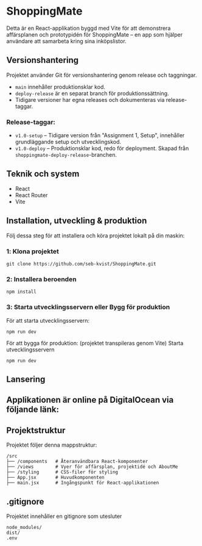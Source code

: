 # ShoppingMate
Detta är en React-applikation byggd med Vite för att demonstrera affärsplanen och prototypidén för ShoppingMate – en app som hjälper användare att samarbeta kring sina inköpslistor.  

## Versionshantering
Projektet använder Git för versionshantering genom release och taggningar.

- `main` innehåller produktionsklar kod.
- `deploy-release` är en separat branch för produktionssättning.
- Tidigare versioner har egna releases och dokumenteras via release-taggar.

### Release-taggar:
- `v1.0-setup` – Tidigare version från "Assignment 1, Setup", innehåller grundläggande setup och utvecklingskod.
- `v1.0-deploy` – Produktionsklar kod, redo för deployment. Skapad från `shoppingmate-deploy-release`-branchen.

## Teknik och system
- React
- React Router
- Vite

## Installation, utveckling & produktion
Följ dessa steg för att installera och köra projektet lokalt på din maskin:

### 1️: Klona projektet  
```
git clone https://github.com/seb-kvist/ShoppingMate.git

```

### 2️: Installera beroenden
```
npm install
```

### 3️: Starta utvecklingsservern eller Bygg för produktion
För att starta utvecklingsservern:
```
npm run dev
```

För att bygga för produktion: (projektet transpileras genom Vite)
Starta utvecklingsservern
```
npm run dev
```

## Lansering
Applikationen är online på DigitalOcean via följande länk:
------------------


## Projektstruktur  
Projektet följer denna mappstruktur:  

```
/src
├── /components   # Återanvändbara React-komponenter
├── /views        # Vyer för affärsplan, projektidé och AboutMe
├── /styling      # CSS-filer för styling
├── App.jsx       # Huvudkomponenten
├── main.jsx      # Ingångspunkt för React-applikationen
```
## .gitignore  

Projektet innehåller en gitignore som utesluter
```
node_modules/
dist/
.env
```
